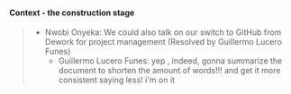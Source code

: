 #### Context - the construction stage
> * Nwobi Onyeka: We could also talk on our switch to GitHub from Dework for project management (Resolved by Guillermo Lucero Funes)
>   - Guillermo Lucero Funes: yep , indeed, gonna summarize the document to shorten the amount of words!!! and get it more consistent saying less! i'm on it
> 
